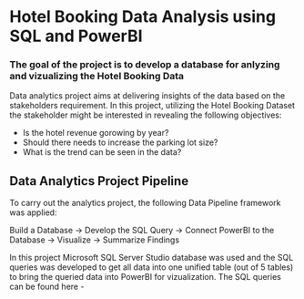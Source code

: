 # Hotel Booking Data Analysis using SQL and PowerBI
### The goal of the project is to develop a database for anlyzing and vizualizing the Hotel Booking Data 
Data analytics project aims at delivering insights of the data based on the stakeholders requirement. In this project, utilizing the Hotel Booking Dataset the stakeholder might be interested in revealing the following objectives:
  - Is the hotel revenue gorowing by year?
  - Should there needs to increase the parking lot size?
  - What is the trend can be seen in the data?
 
## Data Analytics Project Pipeline
To carry out the analytics project, the following Data Pipeline framework was applied:

Build a Database -> Develop the SQL Query -> Connect PowerBI to the Database -> Visualize -> Summarize Findings

In this project Microsoft SQL Server Studio database was used and the SQL queries was developed to get all data into one unified table (out of 5 tables) to bring the queried data into PowerBI for vizualization. The SQL queries can be found here -


